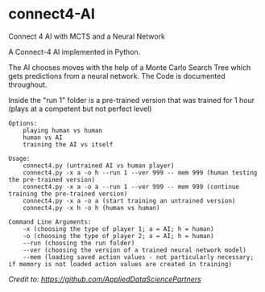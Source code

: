 # connect4-AI
Connect 4 AI with MCTS and a Neural Network

A Connect-4 AI implemented in Python.

The AI chooses moves with the help of a Monte Carlo Search Tree which gets predictions from a neural network.
The Code is documented throughout.


Inside the "run 1" folder is a pre-trained version that was trained for 1 hour (plays at a competent but not perfect level)

	Options:  
        playing human vs human 
        human vs AI 
        training the AI vs itself

	Usage:  
        connect4.py (untrained AI vs human player)
        connect4.py -x a -o h --run 1 --ver 999 -- mem 999 (human testing the pre-trained version)
        connect4.py -x a -o a --run 1 --ver 999 -- mem 999 (continue training the pre-trained version)
        connect4.py -x a -o a (start training an untrained version)
        connect4.py -x h -o h (human vs human)

	Command Line Arguments:
        -x (choosing the type of player 1; a = AI; h = human)
        -o (choosing the type of player 2; a = AI; h = human) 
        --run (choosing the run folder)
        --ver (choosing the version of a trained neural network model)
        --mem (loading saved action values - not particularly necessary; if memory is not loaded action values are created in training)
        



*Credit to: https://github.com/AppliedDataSciencePartners*
